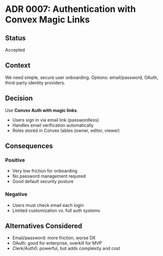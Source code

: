 # ADR 0007: Authentication with Convex Magic Links

## Status
Accepted

## Context
We need simple, secure user onboarding. Options: email/password, OAuth, third-party identity providers.

## Decision
Use **Convex Auth with magic links**.

- Users sign in via email link (passwordless)  
- Handles email verification automatically  
- Roles stored in Convex tables (owner, editor, viewer)  

## Consequences
### Positive
- Very low friction for onboarding  
- No password management required  
- Good default security posture  

### Negative
- Users must check email each login  
- Limited customization vs. full auth systems  

## Alternatives Considered
- Email/password: more friction, worse DX  
- OAuth: good for enterprise, overkill for MVP  
- Clerk/Auth0: powerful, but adds complexity and cost